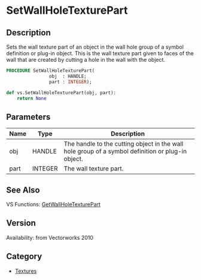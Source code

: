 # SetWallHoleTexturePart

## Description
Sets the wall texture part of an object in the wall hole group of a symbol definition or plug-in object.  This is the wall texture part given to faces of the wall that are created by cutting a hole in the wall with the object.

```pascal
PROCEDURE SetWallHoleTexturePart(
				obj  : HANDLE;
				part : INTEGER);
```

```python
def vs.SetWallHoleTexturePart(obj, part):
    return None
```

## Parameters
|Name|Type|Description|
|---|---|---|
|obj|HANDLE|The handle to the cutting object in the wall hole group of a symbol definition or plug-in object.|
|part|INTEGER|The wall texture part.||0 - The wall Holes texture part|1 - The wall Left texture part|2 - The wall Right texture part|

## See Also
VS Functions:
[GetWallHoleTexturePart](GetWallHoleTexturePart.md)

## Version
Availability: from Vectorworks 2010

## Category
* [Textures](../Categories/Textures.md)
